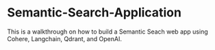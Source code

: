 # Semantic-Search-Application
This is a walkthrough on how to build a Semantic Seach web app using Cohere, Langchain, Qdrant, and OpenAI.

